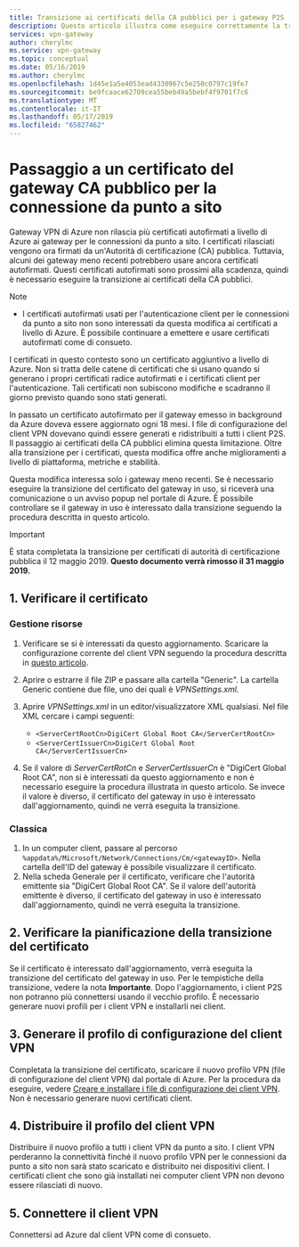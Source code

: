 ```yaml
---
title: Transizione ai certificati della CA pubblici per i gateway P2S | Gateway VPN di Azure | Microsoft Docs
description: Questo articolo illustra come eseguire correttamente la transizione ai nuovi certificati della CA pubblici per i gateway P2S.
services: vpn-gateway
author: cherylmc
ms.service: vpn-gateway
ms.topic: conceptual
ms.date: 05/16/2019
ms.author: cherylmc
ms.openlocfilehash: 1d45e1a5e4053ead4330967c5e250c0797c19fe7
ms.sourcegitcommit: be9fcaace62709cea55beb49a5bebf4f9701f7c6
ms.translationtype: MT
ms.contentlocale: it-IT
ms.lasthandoff: 05/17/2019
ms.locfileid: "65827462"
---
```

# <a name="transition-to-a-public-ca-gateway-certificate-for-p2s"></a>Passaggio a un certificato del gateway CA pubblico per la connessione da punto a sito

Gateway VPN di Azure non rilascia più certificati autofirmati a livello di Azure ai gateway per le connessioni da punto a sito. I certificati rilasciati vengono ora firmati da un'Autorità di certificazione (CA) pubblica. Tuttavia, alcuni dei gateway meno recenti potrebbero usare ancora certificati autofirmati. Questi certificati autofirmati sono prossimi alla scadenza, quindi è necessario eseguire la transizione ai certificati della CA pubblici.

>[!NOTE]
> * I certificati autofirmati usati per l'autenticazione client per le connessioni da punto a sito non sono interessati da questa modifica ai certificati a livello di Azure. È possibile continuare a emettere e usare certificati autofirmati come di consueto.
>

I certificati in questo contesto sono un certificato aggiuntivo a livello di Azure. Non si tratta delle catene di certificati che si usano quando si generano i propri certificati radice autofirmati e i certificati client per l'autenticazione. Tali certificati non subiscono modifiche e scadranno il giorno previsto quando sono stati generati.

In passato un certificato autofirmato per il gateway emesso in background da Azure doveva essere aggiornato ogni 18 mesi. I file di configurazione del client VPN dovevano quindi essere generati e ridistribuiti a tutti i client P2S. Il passaggio ai certificati della CA pubblici elimina questa limitazione. Oltre alla transizione per i certificati, questa modifica offre anche miglioramenti a livello di piattaforma, metriche e stabilità.

Questa modifica interessa solo i gateway meno recenti. Se è necessario eseguire la transizione del certificato del gateway in uso, si riceverà una comunicazione o un avviso popup nel portale di Azure. È possibile controllare se il gateway in uso è interessato dalla transizione seguendo la procedura descritta in questo articolo.

> [!IMPORTANT]
> È stata completata la transizione per certificati di autorità di certificazione pubblica il 12 maggio 2019. **Questo documento verrà rimosso il 31 maggio 2019.**

## <a name="1-verify-your-certificate"></a>1. Verificare il certificato

### <a name="resource-manager"></a>Gestione risorse

1. Verificare se si è interessati da questo aggiornamento. Scaricare la configurazione corrente del client VPN seguendo la procedura descritta in [questo articolo](point-to-site-vpn-client-configuration-azure-cert.md).

2. Aprire o estrarre il file ZIP e passare alla cartella "Generic". La cartella Generic contiene due file, uno dei quali è *VPNSettings.xml*.
3. Aprire *VPNSettings.xml* in un editor/visualizzatore XML qualsiasi. Nel file XML cercare i campi seguenti:

   * `<ServerCertRootCn>DigiCert Global Root CA</ServerCertRootCn>`
   * `<ServerCertIssuerCn>DigiCert Global Root CA</ServerCertIssuerCn>`
4. Se il valore di *ServerCertRotCn* e *ServerCertIssuerCn* è "DigiCert Global Root CA", non si è interessati da questo aggiornamento e non è necessario eseguire la procedura illustrata in questo articolo. Se invece il valore è diverso, il certificato del gateway in uso è interessato dall'aggiornamento, quindi ne verrà eseguita la transizione.

### <a name="classic"></a>Classica

1. In un computer client, passare al percorso `%appdata%/Microsoft/Network/Connections/Cm/<gatewayID>`. Nella cartella dell'ID del gateway è possibile visualizzare il certificato.
2. Nella scheda Generale per il certificato, verificare che l'autorità emittente sia "DigiCert Global Root CA". Se il valore dell'autorità emittente è diverso, il certificato del gateway in uso è interessato dall'aggiornamento, quindi ne verrà eseguita la transizione.

## <a name="2-check-certificate-transition-schedule"></a>2. Verificare la pianificazione della transizione del certificato

Se il certificato è interessato dall'aggiornamento, verrà eseguita la transizione del certificato del gateway in uso. Per le tempistiche della transizione, vedere la nota **Importante**. Dopo l'aggiornamento, i client P2S non potranno più connettersi usando il vecchio profilo. È necessario generare nuovi profili per i client VPN e installarli nei client.

## <a name="3-generate-vpn-client-configuration-profile"></a>3. Generare il profilo di configurazione del client VPN

Completata la transizione del certificato, scaricare il nuovo profilo VPN (file di configurazione del client VPN) dal portale di Azure. Per la procedura da eseguire, vedere [Creare e installare i file di configurazione dei client VPN](point-to-site-vpn-client-configuration-azure-cert.md). Non è necessario generare nuovi certificati client.

## <a name="4-deploy-vpn-client-profile"></a>4. Distribuire il profilo del client VPN

Distribuire il nuovo profilo a tutti i client VPN da punto a sito. I client VPN perderanno la connettività finché il nuovo profilo VPN per le connessioni da punto a sito non sarà stato scaricato e distribuito nei dispositivi client. I certificati client che sono già installati nei computer client VPN non devono essere rilasciati di nuovo.

## <a name="5-connect-the-vpn-client"></a>5. Connettere il client VPN

Connettersi ad Azure dal client VPN come di consueto.

